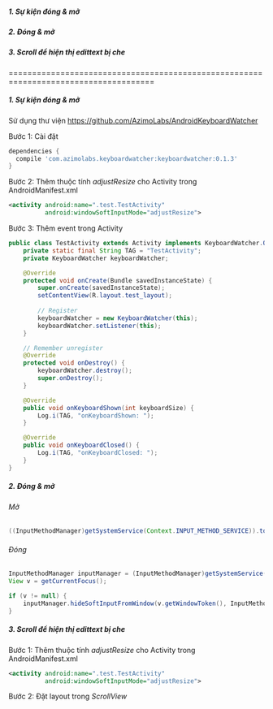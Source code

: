 ##### 1. Sự kiện đóng & mở
##### 2. Đóng & mở
##### 3. Scroll để hiện thị edittext bị che

=====================================================================================

##### 1. Sự kiện đóng & mở
Sử dụng thư viện https://github.com/AzimoLabs/AndroidKeyboardWatcher

Bước 1: Cài đặt 
```gradle
dependencies {
  compile 'com.azimolabs.keyboardwatcher:keyboardwatcher:0.1.3'
}
```
Bước 2: Thêm thuộc tính *adjustResize* cho Activity trong AndroidManifest.xml
```xml
<activity android:name=".test.TestActivity"
	      android:windowSoftInputMode="adjustResize">
```
Bước 3: Thêm event trong Activity

```java
public class TestActivity extends Activity implements KeyboardWatcher.OnKeyboardToggleListener {
    private static final String TAG = "TestActivity";
    private KeyboardWatcher keyboardWatcher;

    @Override
    protected void onCreate(Bundle savedInstanceState) {
        super.onCreate(savedInstanceState);
        setContentView(R.layout.test_layout);
        
        // Register
        keyboardWatcher = new KeyboardWatcher(this);
        keyboardWatcher.setListener(this);
    }

    // Remember unregister
    @Override
    protected void onDestroy() {
        keyboardWatcher.destroy();
        super.onDestroy();
    }

    @Override
    public void onKeyboardShown(int keyboardSize) {
        Log.i(TAG, "onKeyboardShown: ");
    }

    @Override
    public void onKeyboardClosed() {
        Log.i(TAG, "onKeyboardClosed: ");
    }
}
```

##### 2. Đóng & mở
###### Mở

```java
((InputMethodManager)getSystemService(Context.INPUT_METHOD_SERVICE)).toggleSoftInput(0, InputMethodManager.HIDE_IMPLICIT_ONLY);
```

###### Đóng

```java
InputMethodManager inputManager = (InputMethodManager)getSystemService(Context.INPUT_METHOD_SERVICE);
View v = getCurrentFocus();

if (v != null) {
    inputManager.hideSoftInputFromWindow(v.getWindowToken(), InputMethodManager.HIDE_NOT_ALWAYS);
}
```
##### 3. Scroll để hiện thị edittext bị che

Bước 1: Thêm thuộc tính *adjustResize* cho Activity trong AndroidManifest.xml

```xml
<activity android:name=".test.TestActivity"
          android:windowSoftInputMode="adjustResize">
```

Bước 2: Đặt layout trong  *ScrollView*







